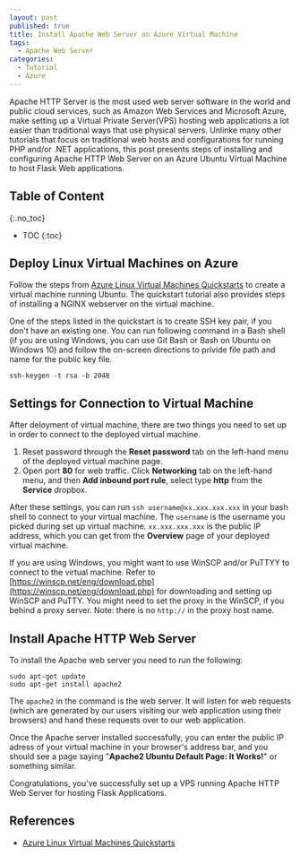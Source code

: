 ```yaml
---
layout: post
published: true
title: Install Apache Web Server on Azure Virtual Machine
tags:
  - Apache Web Server
categories:
  - Tutorial
  - Azure
---
```


Apache HTTP Server is the most used web server software in the world and public cloud services, such as Amazon Web Services and Microsoft Azure, make setting up a Virtual Private Server(VPS) hosting web applications a lot easier than traditional ways that use physical servers. Unlinke many other tutorials that focus on traditional web hosts and configurations for running PHP and/or .NET applications, this post presents steps of installing and configuring Apache HTTP Web Server on an Azure Ubuntu Virtual Machine to host Flask Web applications. 
<!--more-->

## Table of Content
{:.no_toc}

* TOC
{:toc}

## Deploy Linux Virtual Machines on Azure

Follow the steps from [Azure Linux Virtual Machines Quickstarts](https://docs.microsoft.com/en-us/azure/virtual-machines/linux/) to create a virtual machine running Ubuntu. The quickstart tutorial also provides steps of installing a NGINX webserver on the virtual machine. 

One of the steps listed in the quickstart is to create SSH key pair, if you don't have an existing one. You can run following command in a Bash shell (if you are using Windows, you can use Git Bash or Bash on Ubuntu on Windows 10) and follow the on-screen directions to privide file path and name for the public key file. 
```
ssh-keygen -t rsa -b 2048
```

## Settings for Connection to Virtual Machine

After deloyment of virtual machine, there are two things you need to set up in order to connect to the deployed virtual machine.
1. Reset password through the **Reset password** tab on the left-hand menu of the deployed virtual machine page.
2. Open port **80** for web traffic. Click **Networking** tab on the left-hand menu, and then **Add inbound port rule**, select type **http** from the **Service** dropbox.

After these settings, you can run `ssh username@xx.xxx.xxx.xxx` in your bash shell to connect to your virtual machine. The `username` is the username you picked during set up virtual machine. `xx.xxx.xxx.xxx` is the public IP address, which you can get from the **Overview** page of your deployed virtual machine.

If you are using Windows, you might want to use WinSCP and/or PuTTYY to connect to the virtual machine. Refer to [https://winscp.net/eng/download.php](https://winscp.net/eng/download.php) for downloading and setting up WinSCP and PuTTY. You might need to set the proxy in the WinSCP, if you behind a proxy server. Note: there is no `http://` in the proxy host name.

## Install Apache HTTP Web Server

To install the Apache web server you need to run the following:
```
sudo apt-get update
sudo apt-get install apache2
```
The `apache2` in the command is the web server. It will listen for web requests (which are generated by our users visiting our web application using their browsers) and hand these requests over to our web application. 

Once the Apache server installed successfully, you can enter the public IP adress of your virtual machine in your browser's address bar, and you should see a page saying "**Apache2 Ubuntu Default Page: It Works!**" or something similar.

Congratulations, you've successfully set up a VPS running Apache HTTP Web Server for hosting Flask Applications. 

## References

* [Azure Linux Virtual Machines Quickstarts](https://docs.microsoft.com/en-us/azure/virtual-machines/linux/)
